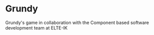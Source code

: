 # Grundy
Grundy's game in collaboration with the Component based software development team at ELTE-IK
